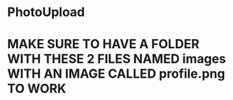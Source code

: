 # PhotoUpload

# MAKE SURE TO HAVE A FOLDER WITH THESE 2 FILES NAMED images WITH AN IMAGE CALLED profile.png TO WORK
